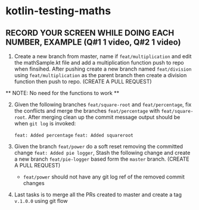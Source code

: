 # kotlin-testing-maths

## RECORD YOUR SCREEN WHILE DOING EACH NUMBER, EXAMPLE (Q#1 1 video, Q#2 1 video)


1. Create a new branch from master, name if `feat/multiplication` and edit the mathSample.kt file and add a multiplication function push to repo when finsihed. After pushing create a new branch named  `feat/division` using `feat/multiplication` as the parent branch then create a division function then push to repo.  (CREATE A PULL REQUEST)

** NOTE: No need for the functions to work **

2. Given the following branches `feat/square-root` and `feat/percentage`, fix the conflicts and merge the branches `feat/percentage` with `feat/square-root`. After merging clean up the commit message output should be when `git log` is invoked:

    `feat: Added percentage`
    `feat: Added squareroot`

3. Given the branch `feat/power` do a soft reset removing the committed change `feat: Added pie logger`, Stash the following change and create a new branch `feat/pie-logger` based form the `master` branch. (CREATE A PULL REQUEST)

	- `feat/power` should not have any git log ref of the removed commit changes
	
4. Last tasks is to merge all the PRs created to master and create a tag `v.1.0.0` using git flow
